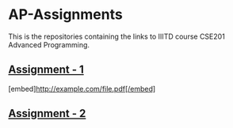 # AP-Assignments

This is the repositories containing the links to IIITD course CSE201 Advanced Programming.

## [Assignment - 1](https://github.com/regular-life/Library-Management-System)
[embed]http://example.com/file.pdf[/embed]

## [Assignment - 2](https://github.com/regular-life/ZOOtopia)
